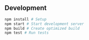 ## Development
```bash
npm install # Setup
npm start # Start development server
npm build # Create optimized build
npm test # Run tests
```
